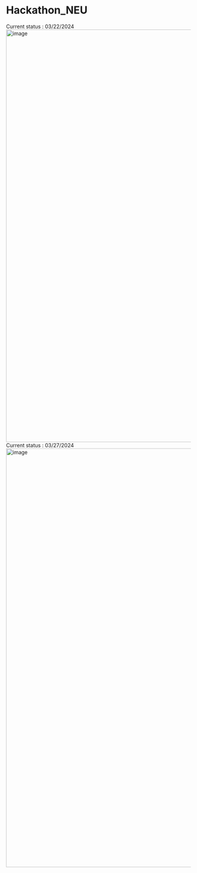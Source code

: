 # Hackathon_NEU
Current status : 03/22/2024
<img width="1126" alt="image" src="https://github.com/Mohan-this-side/Hackathon_NEU/assets/50510359/88222858-45a1-4c67-b02d-73f43bc55950">
Current status : 03/27/2024
<img width="1143" alt="image" src="https://github.com/Mohan-this-side/Hackathon_NEU/assets/50510359/9786f234-26d9-4632-acc8-9e1dcc3b4a3d">
